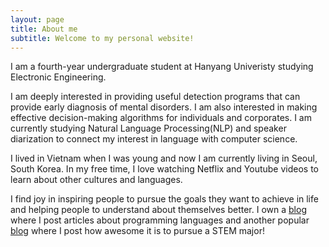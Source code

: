 ```yaml
---
layout: page
title: About me
subtitle: Welcome to my personal website!
---
```


I am a fourth-year undergraduate student at Hanyang Univeristy studying Electronic Engineering. 

I am deeply interested in providing useful detection programs that can provide early diagnosis of mental disorders. I am also interested in making effective decision-making algorithms for individuals and corporates. I am currently studying Natural Language Processing(NLP) and speaker diarization to connect my interest in language with computer science.

I lived in Vietnam when I was young and now I am currently living in Seoul, South Korea. In my free time, I love watching Netflix and Youtube videos to learn about other cultures and languages. 

I find joy in inspiring people to pursue the goals they want to achieve in life and helping people to understand about themselves better. I own a [blog](https://harren.tistory.com/) where I post articles about programming languages and another popular [blog](https://blog.naver.com/rndbwjd97) where I post how awesome it is to pursue a STEM major!


